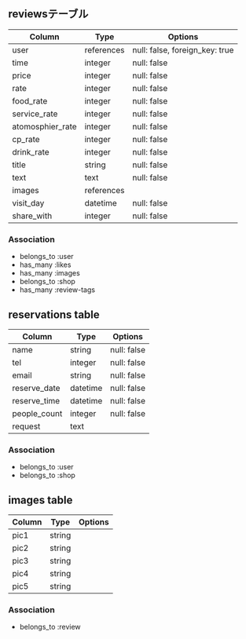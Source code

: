 ## reviewsテーブル

|Column|Type|Options|
|------|----|-------|
|user|references|null: false, foreign_key: true|
|time|integer|null: false|
|price|integer|null: false|
|rate |integer|null: false|
|food_rate |integer|null: false|
|service_rate|integer|null: false|
|atomosphier_rate|integer|null: false|
|cp_rate|integer|null: false|
|drink_rate|integer|null: false|
|title|string|null: false|
|text|text|null: false|
|images|references||
|visit_day|datetime|null: false|
|share_with|integer|null: false|

### Association
- belongs_to :user
- has_many :likes
- has_many :images
- belongs_to :shop
- has_many :review-tags

## reservations table

|Column|Type|Options|
|------|----|-------|
|name|string|null: false|
|tel|integer|null: false|
|email|string|null: false|
|reserve_date|datetime|null: false|
|reserve_time|datetime|null: false|
|people_count|integer|null: false|
|request|text||

### Association
- belongs_to :user
- belongs_to :shop


## images table

|Column|Type|Options|
|------|----|-------|
|pic1|string||
|pic2|string||
|pic3|string||
|pic4|string||
|pic5|string||

### Association
- belongs_to :review
